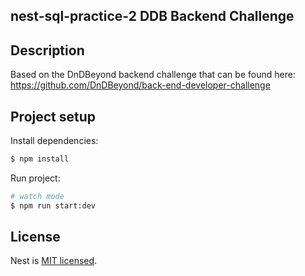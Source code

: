## **nest-sql-practice-2 DDB Backend Challenge**


## Description

Based on the DnDBeyond backend challenge that can be found here: https://github.com/DnDBeyond/back-end-developer-challenge

## Project setup

Install dependencies:

```bash
$ npm install
```

Run project: 
```bash
# watch mode
$ npm run start:dev

```

## License

Nest is [MIT licensed](https://github.com/nestjs/nest/blob/master/LICENSE).
